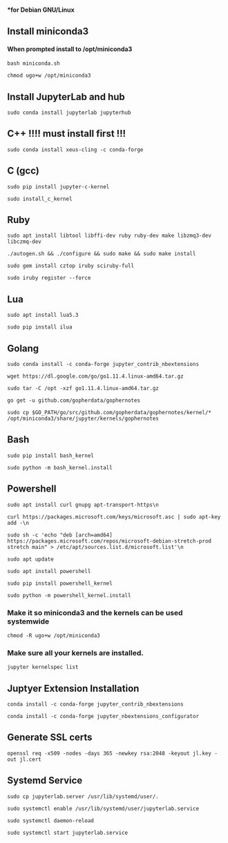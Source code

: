 #### *for Debian GNU/Linux
## Install miniconda3

#### When prompted install to /opt/miniconda3

    bash miniconda.sh

    chmod ugo+w /opt/miniconda3

## Install JupyterLab and hub

    sudo conda install jupyterlab jupyterhub

## C++ !!!! must install first !!!

    sudo conda install xeus-cling -c conda-forge

## C (gcc)

    sudo pip install jupyter-c-kernel
    
    sudo install_c_kernel

## Ruby 

    sudo apt install libtool libffi-dev ruby ruby-dev make libzmq3-dev libczmq-dev

    ./autogen.sh && ./configure && sudo make && sudo make install
    
    sudo gem install cztop iruby sciruby-full
    
    sudo iruby register --force

## Lua

    sudo apt install lua5.3

    sudo pip install ilua

## Golang

    sudo conda install -c conda-forge jupyter_contrib_nbextensions

    wget https://dl.google.com/go/go1.11.4.linux-amd64.tar.gz
    
    sudo tar -C /opt -xzf go1.11.4.linux-amd64.tar.gz
    
    go get -u github.com/gopherdata/gophernotes

    sudo cp $GO_PATH/go/src/github.com/gopherdata/gophernotes/kernel/* /opt/miniconda3/share/jupyter/kernels/gophernotes

## Bash

    sudo pip install bash_kernel

    sudo python -m bash_kernel.install

## Powershell

    sudo apt install curl gnupg apt-transport-https\n

    curl https://packages.microsoft.com/keys/microsoft.asc | sudo apt-key add -\n

    sudo sh -c 'echo "deb [arch=amd64] https://packages.microsoft.com/repos/microsoft-debian-stretch-prod stretch main" > /etc/apt/sources.list.d/microsoft.list'\n

    sudo apt update
    
    sudo apt install powershell
    
    sudo pip install powershell_kernel
    
    sudo python -m powershell_kernel.install

### Make it so miniconda3 and the kernels can be used systemwide

    chmod -R ugo+w /opt/miniconda3

### Make sure all your kernels are installed. 

    jupyter kernelspec list


## Juptyer Extension Installation

    conda install -c conda-forge jupyter_contrib_nbextensions

    conda install -c conda-forge jupyter_nbextensions_configurator


## Generate SSL certs

    openssl req -x509 -nodes -days 365 -newkey rsa:2048 -keyout jl.key -out jl.cert

## Systemd Service 

    sudo cp jupyterlab.server /usr/lib/systemd/user/.
    
    sudo systemctl enable /usr/lib/systemd/user/jupyterlab.service

    sudo systemctl daemon-reload

    sudo systemctl start jupyterlab.service

